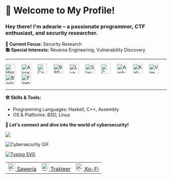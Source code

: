 <h1 align="left">👋 Welcome to My Profile!</h1>

### Hey there! I'm **adearie** – a passionate programmer, CTF enthusiast, and security researcher. 

**🔎 Current Focus:** Security Research  
**📚 Special Interests:** Reverse Engineering, Vulnerability Discovery

---

<div align="left">
  <img src="https://skillicons.dev/icons?i=haskell" height="30" alt="Haskell logo"  />
  <img width="12" />
  <img src="https://nasm.us/images/nasm.png" height="30" alt="Assembly (NASM) logo"  />
  <img width="12" />
  <img src="https://skillicons.dev/icons?i=cpp" height="30" alt="C++ logo"  />
  <img width="12" />
  <img src="https://skillicons.dev/icons?i=bsd" height="30" alt="BSD logo"  />
  <img width="12" />
  <img src="https://skillicons.dev/icons?i=lua" height="30" alt="Lua logo"  />
  <img width="12" />
  <img src="https://upload.wikimedia.org/wikipedia/commons/thumb/3/34/Slackware_logo.svg/512px-Slackware_logo.svg.png" height="30" alt="Slackware logo"  />
  <img width="12" />
  <img src="https://skillicons.dev/icons?i=c" height="30" alt="C logo"  />
  <img width="12" />
  <img src="https://skillicons.dev/icons?i=arch" height="30" alt="Arch Linux logo"  />
  <img width="12" />
  <img src="https://skillicons.dev/icons?i=kali" height="30" alt="Kali Linux logo"  />
  <img width="12" />
  <img src="https://skillicons.dev/icons?i=vim" height="30" alt="Vim logo"  />
  <img width="12" />
  <img src="https://skillicons.dev/icons?i=bash" height="30" alt="Bash logo"  />
  <img width="12" />
  <img src="https://skillicons.dev/icons?i=firebase" height="30" alt="Firebase logo"  />
</div>

---

**🛠️ Skills & Tools:**
- Programming Languages: Haskell, C++, Assembly
- OS & Platforms: BSD, Linux

**🚀 Let's connect and dive into the world of cybersecurity!**


![](https://komarev.com/ghpvc/?username=ariadesupriyatna)



![Cybersecurity GIF](https://media1.tenor.com/m/hoCDEsJMHXUAAAAd/assembly-coding.gif)

[![Typing SVG](https://readme-typing-svg.demolab.com/?lines=Hack.the.Universe)](https://git.io/typing-svg)


<table style="text-align: center; width: 100%;">
  <tr>
    <td>
      <a href="https://saweria.co/ariadesupriyatna">
        <img src="https://substackcdn.com/image/fetch/f_auto,q_auto:good,fl_progressive:steep/https%3A%2F%2Fbucketeer-e05bbc84-baa3-437e-9518-adb32be77984.s3.amazonaws.com%2Fpublic%2Fimages%2F01c81f8c-18c9-47d7-b7ad-c04058016626_225x225.png" width="24" alt="Saweria"> Saweria
      </a>
    </td>
    <td>
      <a href="https://saweria.co/ariadesupriyatna">
        <img src="https://cdn.trakteer.id/images/mix/trakteer-icon-thumbnail.png" width="24" alt="Trakteer"> Trakteer
      </a>
    </td>
    <td>
      <a href="https://saweria.co/ariadesupriyatna">
        <img src="https://uploads-ssl.webflow.com/5c14e387dab576fe667689cf/61e1116779fc0a9bd5bdbcc7_Frame%206.png" width="24" alt="Ko-Fi"> Ko-Fi
      </a>
    </td>
  </tr>
</table>
